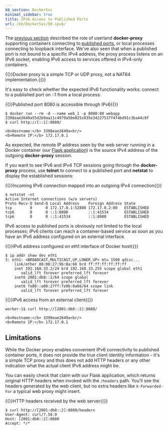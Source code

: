 ```yaml
---
kb_section: DockerSvc
minimal_sidebar: true
title: IPv6 Access to Published Ports
url: /kb/DockerSvc/50-ipv6/
---
```

The [previous section](30-nat-iptables.html) described the role of userland **docker-proxy** supporting containers connecting to [published ports](20-Published.html), or local processes connecting to loopback interface. We've also seen that when a published port is not bound to a specific IPv4 address, the proxy process listens on an IPv6 socket, enabling IPv6 access to services offered in IPv4-only containers.

{{<note info>}}Docker proxy is a simple TCP or UDP proxy, not a NAT64 implementation.{{</note>}}

It's easy to check whether the expected IPv6 functionality works: connect to a published port on ::1 from a local process:

{{<cc>}}Published port 8080 is accessible through IPv6{{</cc>}}
```
$ docker run --rm -d --name web_1 -p 8080:80 webapp
3398eae2649a55d2b9aa11c4979a50e025c035e34227537f4f4bd91c3ba44c9f
$ curl http://[::1]:8080/

<b>Hostname:</b> 3398eae2649a<br/>
<b>Remote IP:</b> 172.17.0.1
```

As expected, the remote IP address seen by the web server running in a Docker container (our [Flask application](10-Exposed.html)) is the source IPv4 address of the outgoing **docker-proxy** session.

If you want to see IPv6 and IPv4 TCP sessions going through the **docker-proxy** process, use **telnet** to connect to a published port and **netstat** to display the established sessions:

{{<cc>}}Incoming IPv6 connection mapped into an outgoing IPv4 connection{{</cc>}}
```
$ netstat -nt
Active Internet connections (w/o servers)
Proto Recv-Q Send-Q Local Address    Foreign Address State
tcp        0      0 172.17.0.1:52880 172.17.0.2:80   ESTABLISHED
tcp6       0      0 ::1:8080         ::1:41534       ESTABLISHED
tcp6       0      0 ::1:41534        ::1:8080        ESTABLISHED
```

IPv6 access to published ports is obviously not limited to the local processes; IPv6 clients can reach a container-based service as soon as you have an IPv6 address configured on an external interface.

{{<cc>}}IPv6 address configured on eth1 interface of Docker host{{</cc>}}
```
$ ip addr show dev eth1
3: eth1: <BROADCAST,MULTICAST,UP,LOWER_UP> mtu 1500 qdisc...
    link/ether 08:00:27:9b:8a:66 brd ff:ff:ff:ff:ff:ff
    inet 192.168.33.2/24 brd 192.168.33.255 scope global eth1
       valid_lft forever preferred_lft forever
    inet6 2001:db8::2/64 scope global
       valid_lft forever preferred_lft forever
    inet6 fe80::a00:27ff:fe9b:8a66/64 scope link
       valid_lft forever preferred_lft forever
```

{{<cc>}}IPv6 access from an external client{{</cc>}}
```
worker-1$ curl http://[2001:db8::2]:8080/

<b>Hostname:</b> 3398eae2649a<br/>
<b>Remote IP:</b> 172.17.0.1
```

## Limitations

While the Docker proxy enables convenient IPv6 connectivity to published container ports, it does not provide the true client identity information - it's a simple TCP proxy and thus does not add HTTP headers or any other indication what the actual client IPv6 address might be.

You can easily check that claim with our Flask application, which returns original HTTP headers when invoked with the `/headers` path. You'll see the headers generated by the web client, but no extra headers like `X-Forwarded-For` a typical web proxy might insert.

{{<cc>}}HTTP headers received by the web server{{</cc>}}
```
$ curl http://[2001:db8::2]:8080/headers
User-Agent: curl/7.58.0
Host: [2001:db8::2]:8080
Accept: */*
```
